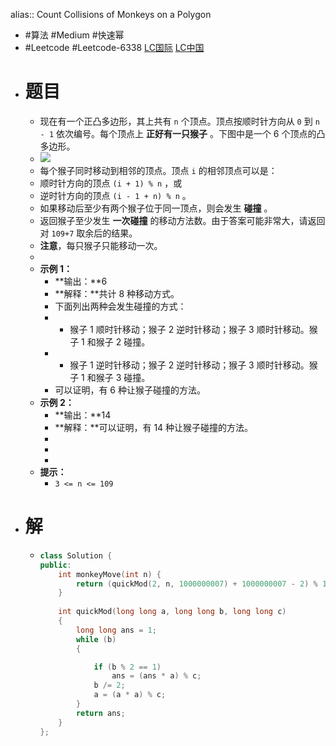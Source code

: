 alias:: Count Collisions of Monkeys on a Polygon

- #算法 #Medium #快速幂
- #Leetcode #Leetcode-6338 [LC国际](https://leetcode.com/problems/count-collisions-of-monkeys-on-a-polygon/) [LC中国](https://leetcode.cn/problems/count-collisions-of-monkeys-on-a-polygon/)
- # 题目
	- 现在有一个正凸多边形，其上共有 `n` 个顶点。顶点按顺时针方向从 `0` 到 `n - 1` 依次编号。每个顶点上 **正好有一只猴子** 。下图中是一个 6 个顶点的凸多边形。
	- ![](https://assets.leetcode.com/uploads/2023/01/22/hexagon.jpg)
	- 每个猴子同时移动到相邻的顶点。顶点 `i` 的相邻顶点可以是：
	- 顺时针方向的顶点 `(i + 1) % n` ，或
	- 逆时针方向的顶点 `(i - 1 + n) % n` 。
	- 如果移动后至少有两个猴子位于同一顶点，则会发生 **碰撞** 。
	- 返回猴子至少发生 **一次碰撞** 的移动方法数。由于答案可能非常大，请返回对 `109+7` 取余后的结果。
	- **注意**，每只猴子只能移动一次。
	-
	- **示例 1：**
		- **输出：**6
		- **解释：**共计 8 种移动方式。
		- 下面列出两种会发生碰撞的方式：
		- - 猴子 1 顺时针移动；猴子 2 逆时针移动；猴子 3 顺时针移动。猴子 1 和猴子 2 碰撞。
		- - 猴子 1 逆时针移动；猴子 2 逆时针移动；猴子 3 顺时针移动。猴子 1 和猴子 3 碰撞。
		- 可以证明，有 6 种让猴子碰撞的方法。
	- **示例 2：**
		- **输出：**14
		- **解释：**可以证明，有 14 种让猴子碰撞的方法。
		-
		-
		-
	- **提示：**
		- `3 <= n <= 109`
- # 解
	- ```c++
	  class Solution {
	  public:
	      int monkeyMove(int n) {
	          return (quickMod(2, n, 1000000007) + 1000000007 - 2) % 1000000007;
	      }
	      
	      int quickMod(long long a, long long b, long long c)
	      {
	          long long ans = 1;
	          while (b)
	          {
	  
	              if (b % 2 == 1)
	                  ans = (ans * a) % c;
	              b /= 2;
	              a = (a * a) % c;
	          }
	          return ans;
	      }
	  };
	  
	  
	  ```